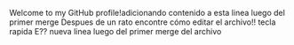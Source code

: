 Welcome to my GitHub profile!adicionando contenido a esta linea luego del primer merge
Despues de un rato encontre cómo editar el archivo!! tecla rapida E??
nueva linea luego del primer merge del archivo

